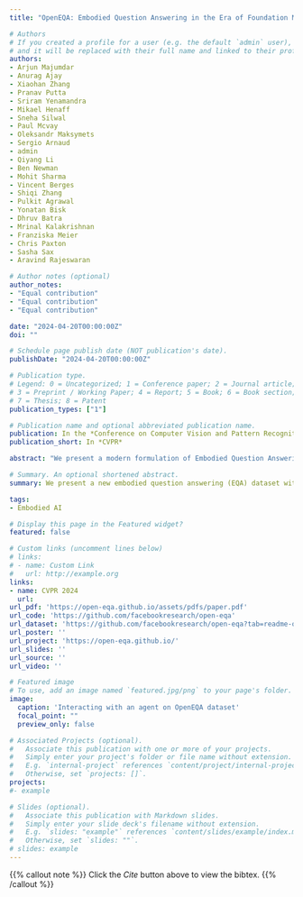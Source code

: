 ```yaml
---
title: "OpenEQA: Embodied Question Answering in the Era of Foundation Models"

# Authors
# If you created a profile for a user (e.g. the default `admin` user), write the username (folder name) here 
# and it will be replaced with their full name and linked to their profile.
authors:
- Arjun Majumdar
- Anurag Ajay
- Xiaohan Zhang
- Pranav Putta
- Sriram Yenamandra
- Mikael Henaff
- Sneha Silwal
- Paul Mcvay
- Oleksandr Maksymets
- Sergio Arnaud
- admin
- Qiyang Li
- Ben Newman
- Mohit Sharma
- Vincent Berges
- Shiqi Zhang
- Pulkit Agrawal
- Yonatan Bisk
- Dhruv Batra
- Mrinal Kalakrishnan
- Franziska Meier
- Chris Paxton
- Sasha Sax
- Aravind Rajeswaran

# Author notes (optional)
author_notes:
- "Equal contribution"
- "Equal contribution"
- "Equal contribution"

date: "2024-04-20T00:00:00Z"
doi: ""

# Schedule page publish date (NOT publication's date).
publishDate: "2024-04-20T00:00:00Z"

# Publication type.
# Legend: 0 = Uncategorized; 1 = Conference paper; 2 = Journal article;
# 3 = Preprint / Working Paper; 4 = Report; 5 = Book; 6 = Book section;
# 7 = Thesis; 8 = Patent
publication_types: ["1"]

# Publication name and optional abbreviated publication name.
publication: In the *Conference on Computer Vision and Pattern Recognition 2024*
publication_short: In *CVPR*

abstract: "We present a modern formulation of Embodied Question Answering (EQA) as the task of understanding an environment well enough to answer questions about it in natural language. An agent can achieve such an understanding by either drawing upon episodic memory, exemplified by agents on smart glasses, or by actively exploring the environment, as in the case of mobile robots. We accompany our formulation with OpenEQA - the first open-vocabulary benchmark dataset for EQA supporting both episodic memory and active exploration use cases. OpenEQA contains over 1600 high-quality human generated questions drawn from over 180 real-world environments. In addition to the dataset, we also provide an automatic LLM-powered evaluation protocol that has excellent correlation with human judgement. Using this dataset and evaluation protocol, we evaluate several state-of-the-art foundation models like GPT-4V and find that they significantly lag behind human-level performance. Consequently, OpenEQA stands out as a straightforward, measurable, and practically relevant benchmark that poses a considerable challenge to current generation of AI models. We hope this inspires and stimulates future research at the intersection of Embodied AI, conversational agents, and world models."

# Summary. An optional shortened abstract.
summary: We present a new embodied question answering (EQA) dataset with open vocabulary questions.

tags:
- Embodied AI

# Display this page in the Featured widget?
featured: false

# Custom links (uncomment lines below)
# links:
# - name: Custom Link
#   url: http://example.org
links:
- name: CVPR 2024
  url: 
url_pdf: 'https://open-eqa.github.io/assets/pdfs/paper.pdf'
url_code: 'https://github.com/facebookresearch/open-eqa'
url_dataset: 'https://github.com/facebookresearch/open-eqa?tab=readme-ov-file#dataset'
url_poster: ''
url_project: 'https://open-eqa.github.io/'
url_slides: ''
url_source: ''
url_video: ''

# Featured image
# To use, add an image named `featured.jpg/png` to your page's folder. 
image: 
  caption: 'Interacting with an agent on OpenEQA dataset'
  focal_point: ""
  preview_only: false

# Associated Projects (optional).
#   Associate this publication with one or more of your projects.
#   Simply enter your project's folder or file name without extension.
#   E.g. `internal-project` references `content/project/internal-project/index.md`.
#   Otherwise, set `projects: []`.
projects:
#- example

# Slides (optional).
#   Associate this publication with Markdown slides.
#   Simply enter your slide deck's filename without extension.
#   E.g. `slides: "example"` references `content/slides/example/index.md`.
#   Otherwise, set `slides: ""`.
# slides: example
---
```


{{% callout note %}}
Click the *Cite* button above to view the bibtex.
{{% /callout %}}